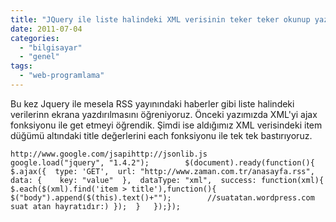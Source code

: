 ```yaml
---
title: "JQuery ile liste halindeki XML verisinin teker teker okunup yazılması"
date: 2011-07-04
categories: 
  - "bilgisayar"
  - "genel"
tags: 
  - "web-programlama"
---
```


Bu kez Jquery ile mesela RSS yayınındaki haberler gibi liste halindeki verilerinn ekrana yazdırılmasını öğreniyoruz. Önceki yazımızda XML'yi ajax fonksiyonu ile get etmeyi öğrendik. Şimdi ise aldığımız XML verisindeki item düğümü altındaki title değerlerini each fonksiyonu ile tek tek bastırıyoruz.  

```
http://www.google.com/jsapihttp://jsonlib.js            google.load("jquery", "1.4.2");        $(document).ready(function(){	$.ajax({  type: 'GET',  url: "http://www.zaman.com.tr/anasayfa.rss",  data: {    key: "value"  },  dataType: "xml",  success: function(xml){	$.each($(xml).find('item > title'),function(){		$("body").append($(this).text()+"");        //suatatan.wordpress.com suat atan hayratıdır:)	});  }   });});        
```
